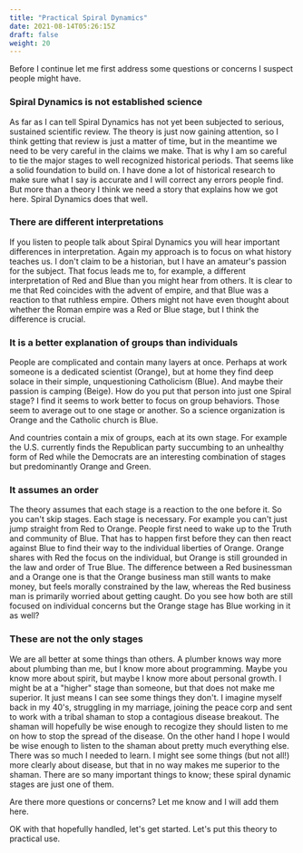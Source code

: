 ```yaml
---
title: "Practical Spiral Dynamics"
date: 2021-08-14T05:26:15Z
draft: false
weight: 20
---
```

Before I continue let me first address some questions or concerns I suspect people might have.

### Spiral Dynamics is not established science

As far as I can tell Spiral Dynamics has not yet been subjected to serious, sustained scientific review. The theory is just now gaining attention, so I think getting that review is just a matter of time, but in the meantime we need to be very careful in the claims we make. That is why I am so careful to tie the major stages to well recognized historical periods. That seems like a solid foundation to build on. I have done a lot of historical research to make sure what I say is accurate and I will correct any errors people find. But more than a theory I think we need a story that explains how we got here. Spiral Dynamics does that well.

### There are different interpretations

If you listen to people talk about Spiral Dynamics you will hear important differences in interpretation. Again my approach is to focus on what history teaches us. I don't claim to be a historian, but I have an amateur's passion for the subject. That focus leads me to, for example, a different interpretation of Red and Blue than you might hear from others. It is clear to me that Red coincides with the advent of empire, and that Blue was a reaction to that ruthless empire. Others might not have even thought about whether the Roman empire was a Red or Blue stage, but I think the difference is crucial.

### It is a better explanation of groups than individuals

People are complicated and contain many layers at once. Perhaps at work someone is a dedicated scientist (Orange), but at home they find deep solace in their simple, unquestioning Catholicism (Blue). And maybe their passion is camping (Beige). How do you put that person into just one Spiral stage? I find it seems to work better to focus on group behaviors. Those seem to average out to one stage or another. So a science organization is Orange and the Catholic church is Blue.

And countries contain a mix of groups, each at its own stage. For example the U.S. currently finds the Republican party succumbing to an unhealthy form of Red while the Democrats are an interesting combination of stages but predominantly Orange and Green.

### It assumes an order

The theory assumes that each stage is a reaction to the one before it. So you can't skip stages. Each stage is necessary. For example you can't just jump straight from Red to Orange. People first need to wake up to the Truth and community of Blue. That has to happen first before they can then react against Blue to find their way to the individual liberties of Orange. Orange shares with Red the focus on the individual, but Orange is still grounded in the law and order of True Blue. The difference between a Red businessman and a Orange one is that the Orange business man still wants to make money, but feels morally constrained by the law, whereas the Red business man is primarily worried about getting caught. Do you see how both are still focused on individual concerns but the Orange stage has Blue working in it as well?

### These are not the only stages

We are all better at some things than others. A plumber knows way more about plumbing than me, but I know more about programming. Maybe you know more about spirit, but maybe I know more about personal growth. I might be at a "higher" stage than someone, but that does not make me superior. It just means I can see some things they don't. I imagine myself back in my 40's, struggling in my marriage, joining the peace corp and sent to work with a tribal shaman to stop a contagious disease breakout. The shaman will hopefully be wise enough to recogize they should listen to me on how to stop the spread of the disease. On the other hand I hope I would be wise enough to listen to the shaman about pretty much everything else. There was so much I needed to learn. I might see some things (but not all!) more clearly about disease, but that in no way makes me superior to the shaman. There are so many important things to know; these spiral dynamic stages are just one of them.

Are there more questions or concerns? Let me know and I will add them here.

OK with that hopefully handled, let's get started. Let's put this theory to practical use.
